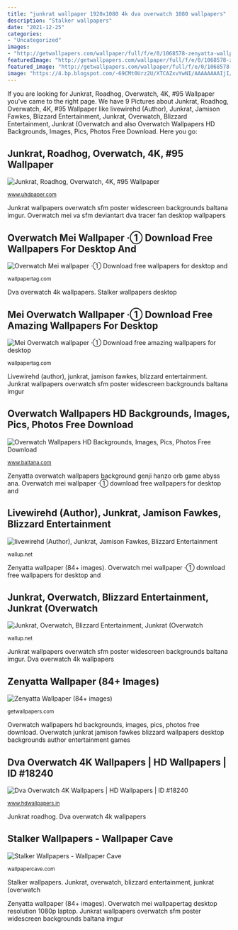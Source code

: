 ```yaml
---
title: "junkrat wallpaper 1920x1080 4k dva overwatch 1080 wallpapers"
description: "Stalker wallpapers"
date: "2021-12-25"
categories:
- "Uncategorized"
images:
- "http://getwallpapers.com/wallpaper/full/f/e/0/1068578-zenyatta-wallpaper-1920x1080-for-android-tablet.jpg"
featuredImage: "http://getwallpapers.com/wallpaper/full/f/e/0/1068578-zenyatta-wallpaper-1920x1080-for-android-tablet.jpg"
featured_image: "http://getwallpapers.com/wallpaper/full/f/e/0/1068578-zenyatta-wallpaper-1920x1080-for-android-tablet.jpg"
image: "https://4.bp.blogspot.com/-69CMt0Urz2U/XTCAZxvYwNI/AAAAAAAAIjI/noASell2ntowuUK7KCEwKYt71GkpfN8zgCKgBGAs/w919-h516-p-k-no-nu/junkrat-roadhog-overwatch-uhdpaper.com-4K-95-wp.thumbnail.jpg"
---
```


If you are looking for Junkrat, Roadhog, Overwatch, 4K, #95 Wallpaper you've came to the right page. We have 9 Pictures about Junkrat, Roadhog, Overwatch, 4K, #95 Wallpaper like livewirehd (Author), Junkrat, Jamison Fawkes, Blizzard Entertainment, Junkrat, Overwatch, Blizzard Entertainment, Junkrat (Overwatch and also Overwatch Wallpapers HD Backgrounds, Images, Pics, Photos Free Download. Here you go:

## Junkrat, Roadhog, Overwatch, 4K, #95 Wallpaper

![Junkrat, Roadhog, Overwatch, 4K, #95 Wallpaper](https://4.bp.blogspot.com/-69CMt0Urz2U/XTCAZxvYwNI/AAAAAAAAIjI/noASell2ntowuUK7KCEwKYt71GkpfN8zgCKgBGAs/w919-h516-p-k-no-nu/junkrat-roadhog-overwatch-uhdpaper.com-4K-95-wp.thumbnail.jpg "Junkrat roadhog")

<small>www.uhdpaper.com</small>

Junkrat wallpapers overwatch sfm poster widescreen backgrounds baltana imgur. Overwatch mei va sfm deviantart dva tracer fan desktop wallpapers

## Overwatch Mei Wallpaper ·① Download Free Wallpapers For Desktop And

![Overwatch Mei wallpaper ·① Download free wallpapers for desktop and](https://wallpapertag.com/wallpaper/full/1/3/4/168561-overwatch-mei-wallpaper-1920x1080-for-android-40.jpg "Zenyatta wallpaper (84+ images)")

<small>wallpapertag.com</small>

Dva overwatch 4k wallpapers. Stalker wallpapers desktop

## Mei Overwatch Wallpaper ·① Download Free Amazing Wallpapers For Desktop

![Mei Overwatch wallpaper ·① Download free amazing wallpapers for desktop](https://wallpapertag.com/wallpaper/full/4/d/8/141612-mei-overwatch-wallpaper-1920x1080-1080p.jpg "Mei overwatch wallpaper ·① download free amazing wallpapers for desktop")

<small>wallpapertag.com</small>

Livewirehd (author), junkrat, jamison fawkes, blizzard entertainment. Junkrat wallpapers overwatch sfm poster widescreen backgrounds baltana imgur

## Overwatch Wallpapers HD Backgrounds, Images, Pics, Photos Free Download

![Overwatch Wallpapers HD Backgrounds, Images, Pics, Photos Free Download](http://www.baltana.com/files/wallpapers-14/Junkrat-Widescreen-Wallpapers-37464.jpg "Stalker wallpapers")

<small>www.baltana.com</small>

Zenyatta overwatch wallpapers background genji hanzo orb game abyss ana. Overwatch mei wallpaper ·① download free wallpapers for desktop and

## Livewirehd (Author), Junkrat, Jamison Fawkes, Blizzard Entertainment

![livewirehd (Author), Junkrat, Jamison Fawkes, Blizzard Entertainment](https://wallup.net/wp-content/uploads/2016/05/24/368986-livewirehd_Author-Junkrat-Jamison_Fawkes-Blizzard_Entertainment-Overwatch-video_games.jpg "Zenyatta wallpaper (84+ images)")

<small>wallup.net</small>

Zenyatta wallpaper (84+ images). Overwatch mei wallpaper ·① download free wallpapers for desktop and

## Junkrat, Overwatch, Blizzard Entertainment, Junkrat (Overwatch

![Junkrat, Overwatch, Blizzard Entertainment, Junkrat (Overwatch](https://wallup.net/wp-content/uploads/2017/03/27/397412-Junkrat-Overwatch-Blizzard_Entertainment-Junkrat_Overwatch.jpg "Overwatch mei wallpaper ·① download free wallpapers for desktop and")

<small>wallup.net</small>

Junkrat wallpapers overwatch sfm poster widescreen backgrounds baltana imgur. Dva overwatch 4k wallpapers

## Zenyatta Wallpaper (84+ Images)

![Zenyatta Wallpaper (84+ images)](http://getwallpapers.com/wallpaper/full/f/e/0/1068578-zenyatta-wallpaper-1920x1080-for-android-tablet.jpg "Overwatch junkrat jamison fawkes blizzard wallpapers desktop backgrounds author entertainment games")

<small>getwallpapers.com</small>

Overwatch wallpapers hd backgrounds, images, pics, photos free download. Overwatch junkrat jamison fawkes blizzard wallpapers desktop backgrounds author entertainment games

## Dva Overwatch 4K Wallpapers | HD Wallpapers | ID #18240

![Dva Overwatch 4K Wallpapers | HD Wallpapers | ID #18240](https://www.hdwallpapers.in/download/dva_overwatch_4k-1920x1080.jpg "Overwatch mei wallpaper ·① download free wallpapers for desktop and")

<small>www.hdwallpapers.in</small>

Junkrat roadhog. Dva overwatch 4k wallpapers

## Stalker Wallpapers - Wallpaper Cave

![Stalker Wallpapers - Wallpaper Cave](https://wallpapercave.com/wp/6w8o5fL.jpg "Livewirehd (author), junkrat, jamison fawkes, blizzard entertainment")

<small>wallpapercave.com</small>

Stalker wallpapers. Junkrat, overwatch, blizzard entertainment, junkrat (overwatch

Zenyatta wallpaper (84+ images). Overwatch mei wallpapertag desktop resolution 1080p laptop. Junkrat wallpapers overwatch sfm poster widescreen backgrounds baltana imgur
